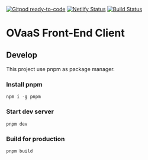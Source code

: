 [![Gitpod ready-to-code](https://img.shields.io/badge/Gitpod-ready--to--code-blue?logo=gitpod)](https://gitpod.io/#https://github.com/OVaaS/ovaas-front)
[![Netlify Status](https://api.netlify.com/api/v1/badges/481b6017-918f-4fca-a136-dc08dc1d36d3/deploy-status)](https://app.netlify.com/sites/ovaas-front/deploys)
[![Build Status](https://img.shields.io/endpoint.svg?url=https%3A%2F%2Factions-badge.atrox.dev%2FOVaaS%2Fovaas-front%2Fbadge%3Fref%3Dmaster&style=flat)](https://actions-badge.atrox.dev/OVaaS/ovaas-front/goto?ref=master)

# OVaaS Front-End Client

## Develop

This project use pnpm as package manager.

### Install pnpm
```
npm i -g pnpm
```

### Start dev server
```
pnpm dev
```

### Build for production
```
pnpm build
```
